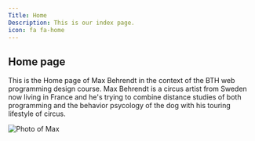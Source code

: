 ```yaml
---
Title: Home
Description: This is our index page.
icon: fa fa-home
---
```


Home page
-----------------

This is the Home page of Max Behrendt in the context of the BTH web programming design course.
Max Behrendt is a circus artist from Sweden now living in France and he's trying to combine distance studies of both programming and the behavior psycology of the dog with his touring lifestyle of circus.

![Photo of Max](%assets_url%/img/midsommar.jpg)